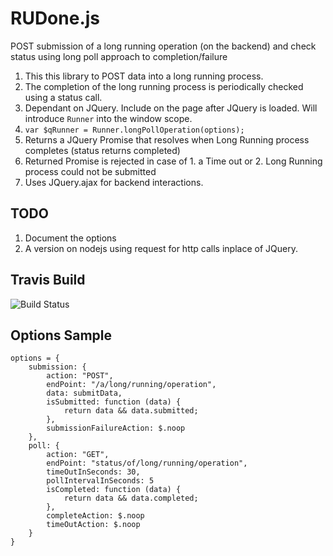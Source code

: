 # RUDone.js
POST submission of a long running operation (on the backend) and check status using long poll approach to completion/failure

1. This this library to POST data into a long running process. 
2. The completion of the long running process is periodically checked using a status call. 
3. Dependant on JQuery. Include on the page after JQuery is loaded. Will introduce `Runner` into the window scope.
4. `var $qRunner = Runner.longPollOperation(options);`
5. Returns a JQuery Promise that resolves when Long Running process completes (status returns completed)
6. Returned Promise is rejected in case of 1. a Time out or 2. Long Running process could not be submitted
7. Uses JQuery.ajax for backend interactions. 

## TODO
1. Document the options
2. A version on nodejs using request for http calls inplace of JQuery. 

## Travis Build
![Build Status](https://travis-ci.org/mws-public/post-long-runner-with-long-poller.svg?branch=master "Build Status")

## Options Sample 
```
options = {
    submission: {
        action: "POST",
        endPoint: "/a/long/running/operation",
        data: submitData,
        isSubmitted: function (data) {
            return data && data.submitted;
        },
        submissionFailureAction: $.noop
    },
    poll: {
        action: "GET",
        endPoint: "status/of/long/running/operation",
        timeOutInSeconds: 30,
        pollIntervalInSeconds: 5
        isCompleted: function (data) {
            return data && data.completed;
        },
        completeAction: $.noop
        timeOutAction: $.noop
    }
}
```

